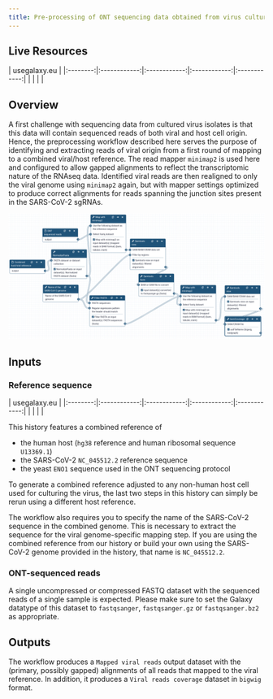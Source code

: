 ```yaml
---
title: Pre-processing of ONT sequencing data obtained from virus culture samples
---
```


## Live Resources

| usegalaxy.eu |
|:--------:|:------------:|:------------:|:------------:|:------------:|
| <FlatShield label="workflow" message="run" href="https://usegalaxy.eu/u/wolfgang-maier/w/sars-cov-2-assign-ont-reads-to-transcripts-mapping" alt="Galaxy workflow" /> |
| |


## Overview

A first challenge with sequencing data from cultured virus isolates is that this data will contain sequenced reads of both viral and host cell origin.
Hence, the preprocessing workflow described here serves the purpose of identifying and extracting reads of viral origin from a first round of mapping to a combined viral/host reference.
The read mapper `minimap2` is used here and configured to allow gapped alignments to reflect the transcriptomic nature of the RNAseq data.
Identified viral reads are then realigned to only the viral genome using `minimap2` again, but with mapper settings optimized to produce correct alignments for reads spanning the junction sites present in the SARS-CoV-2 sgRNAs.

![A snapshot of the pre-processing workflow for analyzing DRS SARS-CoV-2 data in Galaxy.](../img/preprocessing-snapshot.png)

## Inputs

### Reference sequence

| usegalaxy.eu |
|:--------:|:------------:|:------------:|:------------:|:------------:|
| <FlatShield label="history" message="view" href="https://usegalaxy.eu/u/wolfgang-maier/h/sars-cov-2human-combined-ont-reference" alt="Galaxy history" /> |
| |

This history features a combined reference of

- the human host (`hg38` reference and human ribosomal sequence `U13369.1`)
- the SARS-CoV-2 `NC_045512.2` reference sequence
- the yeast `ENO1` sequence used in the ONT sequencing protocol

To generate a combined reference adjusted to any non-human host cell used for culturing the virus, the last two steps in this history can simply be rerun using a different host reference.

The workflow also requires you to specify the name of the SARS-CoV-2 sequence in the combined genome.
This is necessary to extract the sequence for the viral genome-specific mapping step.
If you are using the combined reference from our history or build your own using the SARS-CoV-2 genome provided in the history, that name is `NC_045512.2`.

### ONT-sequenced reads

A single uncompressed or compressed FASTQ dataset with the sequenced reads of a single sample is expected.
Please make sure to set the Galaxy datatype of this dataset to `fastqsanger`, `fastqsanger.gz` or `fastqsanger.bz2` as appropriate.

## Outputs

The workflow produces a `Mapped viral reads` output dataset with the (primary, possibly gapped) alignments of all reads that mapped to the viral reference. In addition, it produces a `Viral reads coverage` dataset in `bigwig` format.

